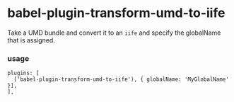 # babel-plugin-transform-umd-to-iife

Take a UMD bundle and convert it to an `iife` and specify the globalName that is assigned.

### usage

```
plugins: [
  ['babel-plugin-transform-umd-to-iife'), { globalName: 'MyGlobalName' }],
],
```
